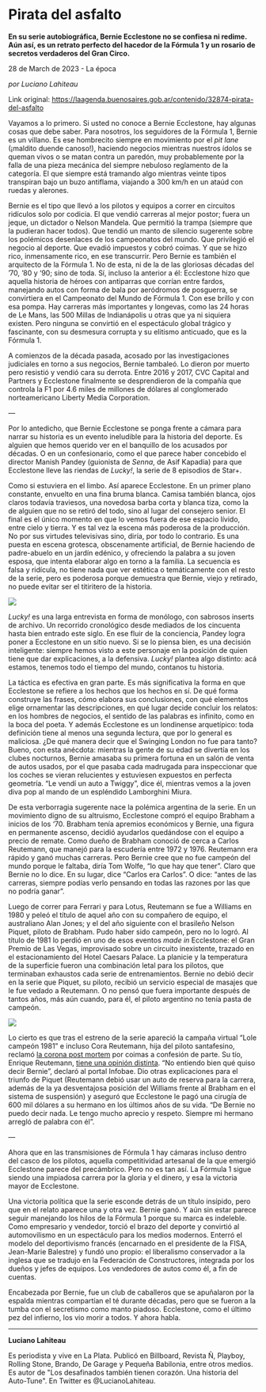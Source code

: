 # Pirata del asfalto

**En su serie autobiográfica, Bernie Ecclestone no se confiesa ni redime. Aún así, es un retrato perfecto del hacedor de la Fórmula 1 y un rosario de secretos verdaderos del Gran Circo.**

28 de March de 2023 - La época

_por Luciano Lahiteau_

Link original: https://laagenda.buenosaires.gob.ar/contenido/32874-pirata-del-asfalto



Vayamos a lo primero. Si usted no conoce a Bernie Ecclestone, hay algunas cosas que debe saber. Para nosotros, los seguidores de la Fórmula 1, Bernie es un villano. Es ese hombrecito siempre en movimiento por el *pit lane* (¡maldito duende canoso!), haciendo negocios mientras nuestros ídolos se queman vivos o se matan contra un paredón, muy probablemente por la falla de una pieza mecánica del siempre nebuloso reglamento de la categoría. El que siempre está tramando algo mientras veinte tipos transpiran bajo un buzo antiflama, viajando a 300 km/h en un ataúd con ruedas y alerones.




Bernie es el tipo que llevó a los pilotos y equipos a correr en circuitos ridículos solo por codicia. El que vendió carreras al mejor postor; fuera un jeque, un dictador o Nelson Mandela. Que permitió la trampa (siempre que la pudieran hacer todos). Que tendió un manto de silencio sugerente sobre los polémicos desenlaces de los campeonatos del mundo. Que privilegió el negocio al deporte. Que evadió impuestos y cobró coimas. Y que se hizo rico, inmensamente rico, en ese transcurrir. Pero Bernie es también el arquitecto de la Fórmula 1. No de esta, ni de la de las gloriosas décadas del ’70, ’80 y ‘90; sino de toda. Sí, incluso la anterior a él: Ecclestone hizo que aquella historia de héroes con antiparras que corrían entre fardos, manejando autos con forma de bala por aeródromos de posguerra, se convirtiera en el Campeonato del Mundo de Fórmula 1. Con ese brillo y con esa pompa. Hay carreras más importantes y longevas, como las 24 horas de Le Mans, las 500 Millas de Indianápolis u otras que ya ni siquiera existen. Pero ninguna se convirtió en el espectáculo global trágico y fascinante, con su desmesura corrupta y su elitismo anticuado, que es la Fórmula 1.




A comienzos de la década pasada, acosado por las investigaciones judiciales en torno a sus negocios, Bernie tambaleó. Lo dieron por muerto pero resistió y vendió cara su derrota. Entre 2016 y 2017, CVC Capital and Partners y Ecclestone finalmente se desprendieron de la compañía que controla la F1 por 4.6 miles de millones de dólares al conglomerado norteamericano Liberty Media Corporation.




—




Por lo antedicho, que Bernie Ecclestone se ponga frente a cámara para narrar su historia es un evento ineludible para la historia del deporte. Es alguien que hemos querido ver en el banquillo de los acusados por décadas. O en un confesionario, como el que parece haber concebido el director Manish Pandey (guionista de *Senna*, de Asif Kapadia) para que Ecclestone lleve las riendas de *Lucky!*, la serie de 8 episodios de Star+.




Como si estuviera en el limbo. Así aparece Ecclestone. En un primer plano constante, envuelto en una fina bruma blanca. Camisa también blanca, ojos claros todavía traviesos, una novedosa barba corta y blanca tiza, como la de alguien que no se retiró del todo, sino al lugar del consejero senior. El final es el único momento en que lo vemos fuera de ese espacio lívido, entre cielo y tierra. Y es tal vez la escena más poderosa de la producción. No por sus virtudes televisivas sino, diría, por todo lo contrario. Es una puesta en escena grotesca, obscenamente artificial, de Bernie haciendo de padre-abuelo en un jardín edénico, y ofreciendo la palabra a su joven esposa, que intenta elaborar algo en torno a la familia. La secuencia es falsa y ridícula, no tiene nada que ver estética o temáticamente con el resto de la serie, pero es poderosa porque demuestra que Bernie, viejo y retirado, no puede evitar ser el titiritero de la historia.




![](https://cdn.feater.me/files/images/1033341/89b80fe7-2760-4e67-992d-afca47ee4021.png)




*Lucky!* es una larga entrevista en forma de monólogo, con sabrosos inserts de archivo. Un recorrido cronológico desde mediados de los cincuenta hasta bien entrado este siglo. En ese fluir de la conciencia, Pandey logra poner a Ecclestone en un sitio nuevo. Si se lo piensa bien, es una decisión inteligente: siempre hemos visto a este personaje en la posición de quien tiene que dar explicaciones, a la defensiva. *Lucky!* plantea algo distinto: acá estamos, tenemos todo el tiempo del mundo, contanos tu historia.




La táctica es efectiva en gran parte. Es más significativa la forma en que Ecclestone se refiere a los hechos que los hechos en sí. De qué forma construye las frases, cómo elabora sus conclusiones, con qué elementos elige ornamentar las descripciones, en qué lugar decide concluir los relatos: en los hombres de negocios, el sentido de las palabras es infinito, como en la boca del poeta. Y además Ecclestone es un londinense arquetípico: toda definición tiene al menos una segunda lectura, que por lo general es maliciosa. ¿De qué manera decir que el Swinging London no fue para tanto? Bueno, con esta anécdota: mientras la gente de su edad se divertía en los clubes nocturnos, Bernie amasaba su primera fortuna en un salón de venta de autos usados, por el que pasaba cada madrugada para inspeccionar que los coches se vieran relucientes y estuviesen expuestos en perfecta geometría. “Le vendí un auto a Twiggy”, dice él, mientras vemos a la joven diva pop al mando de un espléndido Lamborghini Miura.




De esta verborragia sugerente nace la polémica argentina de la serie. En un movimiento digno de su altruismo, Ecclestone compró el equipo Brabham a inicios de los ‘70. Brabham tenía apremios económicos y Bernie, una figura en permanente ascenso, decidió ayudarlos quedándose con el equipo a precio de remate. Como dueño de Brabham conoció de cerca a Carlos Reutemann, que manejó para la escudería entre 1972 y 1976. Reutemann era rápido y ganó muchas carreras. Pero Bernie cree que no fue campeón del mundo porque le faltaba, diría Tom Wolfe, “lo que hay que tener”. Claro que Bernie no lo dice. En su lugar, dice “Carlos era Carlos”. O dice: “antes de las carreras, siempre podías verlo pensando en todas las razones por las que no podría ganar”.




Luego de correr para Ferrari y para Lotus, Reutemann se fue a Williams en 1980 y peleó el título de aquel año con su compañero de equipo, el australiano Alan Jones; y el del año siguiente con el brasileño Nelson Piquet, piloto de Brabham. Pudo haber sido campeón, pero no lo logró. Al título de 1981 lo perdió en uno de esos eventos *made in* Ecclestone: el Gran Premio de Las Vegas, improvisado sobre un circuito inexistente, trazado en el estacionamiento del Hotel Caesars Palace. La planicie y la temperatura de la superficie fueron una combinación letal para los pilotos, que terminaban exhaustos cada serie de entrenamientos. Bernie no debió decir en la serie que Piquet, su piloto, recibió un servicio especial de masajes que le fue vedado a Reutemann. O no pensó que fuera importante después de tantos años, más aún cuando, para él, el piloto argentino no tenía pasta de campeón.




![](https://cdn.feater.me/files/images/1033332/6bf2fe5a-9025-4f79-9743-9981da3b756c.jpg)




Lo cierto es que tras el estreno de la serie apareció la campaña virtual “Lole campeón 1981” e incluso Cora Reutemann, hija del piloto santafesino, reclamó [la corona post mortem](https://www.infobae.com/deportes/automovilismo/2023/02/25/cora-reutemann-confirmo-que-reclamara-el-titulo-de-formula-1-de-su-padre-les-robaron-un-campeonato-a-los-argentinos/) por coimas a confesión de parte. Su tío, Enrique Reutemann, [tiene una opinión distinta](https://www.infobae.com/deportes/2023/02/08/el-hermano-de-reutemann-disipa-las-versiones-de-que-ecclestone-perjudico-al-lole-en-1981-jamas-lo-hizo-llego-a-pagarle-una-operacion-de-600-mil-dolares/). “No entiendo bien qué quiso decir Bernie”, declaró al portal Infobae. Dio otras explicaciones para el triunfo de Piquet (Reutemann debió usar un auto de reserva para la carrera, además de la ya desventajosa posición del Williams frente al Brabham en el sistema de suspensión) y aseguró que Ecclestone le pagó una cirugía de 600 mil dólares a su hermano en los últimos años de su vida. “De Bernie no puedo decir nada. Le tengo mucho aprecio y respeto. Siempre mi hermano arregló de palabra con él”.




—




Ahora que en las transmisiones de Fórmula 1 hay cámaras incluso dentro del casco de los pilotos, aquella competitividad artesanal de la que emergió Ecclestone parece del precámbrico. Pero no es tan así. La Fórmula 1 sigue siendo una impiadosa carrera por la gloria y el dinero, y esa la victoria mayor de Ecclestone.




Una victoria política que la serie esconde detrás de un título insípido, pero que en el relato aparece una y otra vez. Bernie ganó. Y aún sin estar parece seguir manejando los hilos de la Fórmula 1 porque su marca es indeleble. Como empresario y vendedor, torció el brazo del deporte y convirtió al automovilismo en un espectáculo para los medios modernos. Enterró el modelo del deportivismo francés (encarnado en el presidente de la FISA, Jean-Marie Balestre) y fundó uno propio: el liberalismo conservador a la inglesa que se tradujo en la Federación de Constructores, integrada por los dueños y jefes de equipos. Los vendedores de autos como él, a fin de cuentas.




Encabezada por Bernie, fue un club de caballeros que se apuñalaron por la espalda mientras compartían el té durante décadas, pero que se fueron a la tumba con el secretismo como manto piadoso. Ecclestone, como el último pez del infierno, los vio morir a todos. Y ahora habla.




---




**Luciano Lahiteau**




Es periodista y vive en La Plata. Publicó en Billboard, Revista Ñ, Playboy, Rolling Stone, Brando, De Garage y Pequeña Babilonia, entre otros medios. Es autor de "Los desafinados también tienen corazón. Una historia del Auto-Tune". En Twitter es @LucianoLahiteau.



